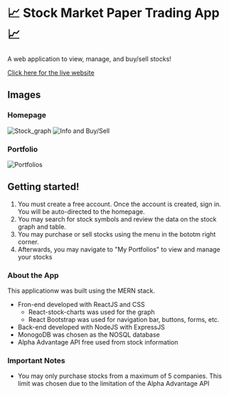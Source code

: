 # 📈 Stock Market Paper Trading App 📈

A web application to view, manage, and buy/sell stocks! 

[Click here for the live website](https://paper-trader-oq.herokuapp.com/#/home_page)

## Images
### Homepage
![Stock_graph](https://i.imgur.com/15apyK3.png)
![Info and Buy/Sell](https://i.imgur.com/N6Gzcye.png)
### Portfolio
![Portfolios](https://i.imgur.com/nlcsde6.png)

## Getting started!

1. You must create a free account. Once the account is created, sign in. You will be auto-directed to the homepage.
2. You may search for stock symbols and review the data on the stock graph and table.
3. You may purchase or sell stocks using the menu in the bototm right corner. 
4. Afterwards, you may navigate to "My Portfolios" to view and manage your stocks

### About the App
This applicationw was built using the MERN stack.
  - Fron-end developed with ReactJS and CSS
    - React-stock-charts was used for the graph
    - React Bootstrap was used for navigation bar, buttons, forms, etc. 
  - Back-end developed with NodeJS with ExpressJS
  - MonogoDB was chosen as the NOSQL database
  - Alpha Advantage API free used from stock information
  


### Important Notes
- You may only purchase stocks from a maximum of 5 companies. This limit was chosen due to the limitation of the Alpha Advantage API


